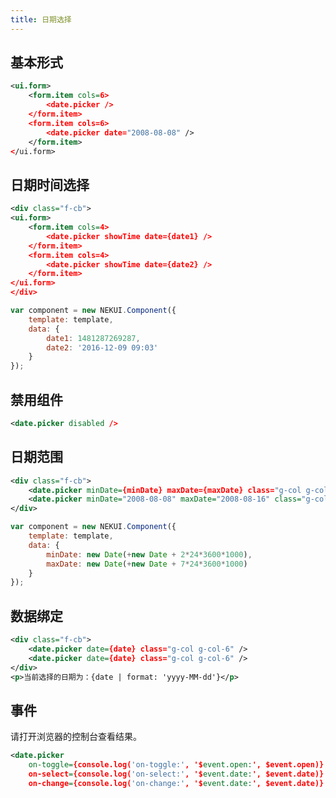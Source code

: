 ```yaml
---
title: 日期选择
---
```


## 基本形式

<div class="m-example"></div>

```xml
<ui.form>
    <form.item cols=6>
        <date.picker />
    </form.item>
    <form.item cols=6>
        <date.picker date="2008-08-08" />
    </form.item>
</ui.form>
```

## 日期时间选择

<div class="m-example"></div>

```xml
<div class="f-cb">
<ui.form>
    <form.item cols=4>
        <date.picker showTime date={date1} />
    </form.item>
    <form.item cols=4>
        <date.picker showTime date={date2} />
    </form.item>
</ui.form>
</div>
```

```javascript
var component = new NEKUI.Component({
    template: template,
    data: {
        date1: 1481287269287,
        date2: '2016-12-09 09:03'
    }
});
```

## 禁用组件

<div class="m-example"></div>

```xml
<date.picker disabled />
```

## 日期范围

<div class="m-example"></div>

```xml
<div class="f-cb">
    <date.picker minDate={minDate} maxDate={maxDate} class="g-col g-col-6" />
    <date.picker minDate="2008-08-08" maxDate="2008-08-16" class="g-col g-col-6" />
</div>
```

```javascript
var component = new NEKUI.Component({
    template: template,
    data: {
        minDate: new Date(+new Date + 2*24*3600*1000),
        maxDate: new Date(+new Date + 7*24*3600*1000)
    }
});
```

## 数据绑定

<div class="m-example"></div>

```xml
<div class="f-cb">
    <date.picker date={date} class="g-col g-col-6" />
    <date.picker date={date} class="g-col g-col-6" />
</div>
<p>当前选择的日期为：{date | format: 'yyyy-MM-dd'}</p>
```

## 事件

请打开浏览器的控制台查看结果。

<div class="m-example"></div>

```xml
<date.picker
    on-toggle={console.log('on-toggle:', '$event.open:', $event.open)}
    on-select={console.log('on-select:', '$event.date:', $event.date)}
    on-change={console.log('on-change:', '$event.date:', $event.date)} />
```